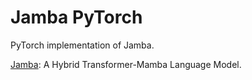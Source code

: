 # Jamba PyTorch

PyTorch implementation of Jamba.

[Jamba](https://arxiv.org/abs/2403.19887): A Hybrid Transformer-Mamba Language Model.
